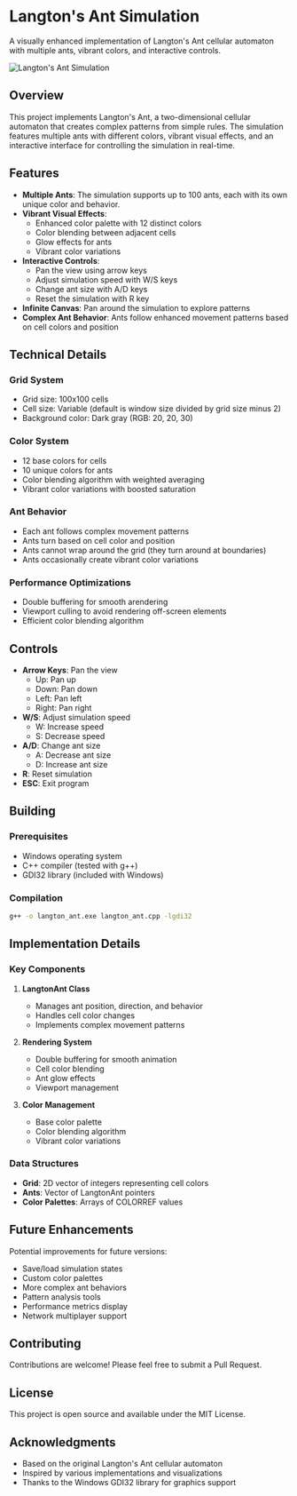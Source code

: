 # Langton's Ant Simulation

A visually enhanced implementation of Langton's Ant cellular automaton with multiple ants, vibrant colors, and interactive controls.

![Langton's Ant Simulation](screenshot.png)

## Overview

This project implements Langton's Ant, a two-dimensional cellular automaton that creates complex patterns from simple rules. The simulation features multiple ants with different colors, vibrant visual effects, and an interactive interface for controlling the simulation in real-time.

## Features

- **Multiple Ants**: The simulation supports up to 100 ants, each with its own unique color and behavior.
- **Vibrant Visual Effects**: 
  - Enhanced color palette with 12 distinct colors
  - Color blending between adjacent cells
  - Glow effects for ants
  - Vibrant color variations
- **Interactive Controls**:
  - Pan the view using arrow keys
  - Adjust simulation speed with W/S keys
  - Change ant size with A/D keys
  - Reset the simulation with R key
- **Infinite Canvas**: Pan around the simulation to explore patterns
- **Complex Ant Behavior**: Ants follow enhanced movement patterns based on cell colors and position

## Technical Details

### Grid System
- Grid size: 100x100 cells
- Cell size: Variable (default is window size divided by grid size minus 2)
- Background color: Dark gray (RGB: 20, 20, 30)

### Color System
- 12 base colors for cells
- 10 unique colors for ants
- Color blending algorithm with weighted averaging
- Vibrant color variations with boosted saturation

### Ant Behavior
- Each ant follows complex movement patterns
- Ants turn based on cell color and position
- Ants cannot wrap around the grid (they turn around at boundaries)
- Ants occasionally create vibrant color variations

### Performance Optimizations
- Double buffering for smooth arendering
- Viewport culling to avoid rendering off-screen elements
- Efficient color blending algorithm

## Controls

- **Arrow Keys**: Pan the view
  - Up: Pan up
  - Down: Pan down
  - Left: Pan left
  - Right: Pan right
- **W/S**: Adjust simulation speed
  - W: Increase speed
  - S: Decrease speed
- **A/D**: Change ant size
  - A: Decrease ant size
  - D: Increase ant size
- **R**: Reset simulation
- **ESC**: Exit program

## Building

### Prerequisites
- Windows operating system
- C++ compiler (tested with g++)
- GDI32 library (included with Windows)

### Compilation
```bash
g++ -o langton_ant.exe langton_ant.cpp -lgdi32
```

## Implementation Details

### Key Components

1. **LangtonAnt Class**
   - Manages ant position, direction, and behavior
   - Handles cell color changes
   - Implements complex movement patterns

2. **Rendering System**
   - Double buffering for smooth animation
   - Cell color blending
   - Ant glow effects
   - Viewport management

3. **Color Management**
   - Base color palette
   - Color blending algorithm
   - Vibrant color variations

### Data Structures

- **Grid**: 2D vector of integers representing cell colors
- **Ants**: Vector of LangtonAnt pointers
- **Color Palettes**: Arrays of COLORREF values

## Future Enhancements

Potential improvements for future versions:
- Save/load simulation states
- Custom color palettes
- More complex ant behaviors
- Pattern analysis tools
- Performance metrics display
- Network multiplayer support

## Contributing

Contributions are welcome! Please feel free to submit a Pull Request.

## License

This project is open source and available under the MIT License.

## Acknowledgments

- Based on the original Langton's Ant cellular automaton
- Inspired by various implementations and visualizations
- Thanks to the Windows GDI32 library for graphics support
